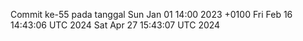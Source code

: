 Commit ke-55 pada tanggal Sun Jan 01 14:00 2023 +0100
Fri Feb 16 14:43:06 UTC 2024
Sat Apr 27 15:43:07 UTC 2024
